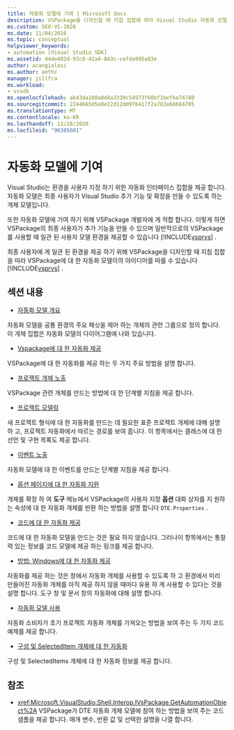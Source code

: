 ```yaml
---
title: 자동화 모델에 기여 | Microsoft Docs
description: VSPackage을 디자인할 때 지침 집합에 따라 Visual Studio 자동화 모델에 기여 하는 방법에 대해 알아봅니다.
ms.custom: SEO-VS-2020
ms.date: 11/04/2016
ms.topic: conceptual
helpviewer_keywords:
- automation [Visual Studio SDK]
ms.assetid: 44de482d-93c8-41a4-843c-cefda995a03e
author: acangialosi
ms.author: anthc
manager: jillfra
ms.workload:
- vssdk
ms.openlocfilehash: ab43da108a8d4a3339c54973f60bf1bef6a74780
ms.sourcegitcommit: 2244665d5a0e22d12dd976417f2a782e68684705
ms.translationtype: MT
ms.contentlocale: ko-KR
ms.lasthandoff: 11/28/2020
ms.locfileid: "96305601"
---
```

# <a name="contribute-to-the-automation-model"></a>자동화 모델에 기여
Visual Studio는 환경을 사용자 지정 하기 위한 자동화 인터페이스 집합을 제공 합니다. 자동화 모델은 최종 사용자가 Visual Studio 추가 기능 및 확장을 만들 수 있도록 하는 개체 모델입니다.

 또한 자동화 모델에 기여 하기 위해 VSPackage 개발자에 게 적합 합니다. 이렇게 하면 VSPackage의 최종 사용자가 추가 기능을 만들 수 있으며 일반적으로의 VSPackage를 사용할 때 일관 된 사용자 모델 환경을 제공할 수 있습니다 [!INCLUDE[vsprvs](../../code-quality/includes/vsprvs_md.md)] .

 최종 사용자에 게 일관 된 환경을 제공 하기 위해 VSPackage을 디자인할 때 지침 집합을 따라 VSPackage에 대 한 자동화 모델이의 아이디어를 따를 수 있습니다 [!INCLUDE[vsprvs](../../code-quality/includes/vsprvs_md.md)] .

## <a name="in-this-section"></a>섹션 내용
- [자동화 모델 개요](../../extensibility/internals/automation-model-overview.md)

 자동화 모델을 공통 환경의 주요 패싯을 제어 하는 개체의 관련 그룹으로 정의 합니다. 이 개체 집합은 자동화 모델의 다이어그램에 나와 있습니다.

- [Vspackage에 대 한 자동화 제공](../../extensibility/internals/providing-automation-for-vspackages.md)

 VSPackage에 대 한 자동화를 제공 하는 두 가지 주요 방법을 설명 합니다.

- [프로젝트 개체 노출](../../extensibility/internals/exposing-project-objects.md)

 VSPackage 관련 개체를 만드는 방법에 대 한 단계별 지침을 제공 합니다.

- [프로젝트 모델링](../../extensibility/internals/project-modeling.md)

 새 프로젝트 형식에 대 한 자동화를 만드는 데 필요한 표준 프로젝트 개체에 대해 설명 하 고, 프로젝트 자동화에서 따르는 경로를 보여 줍니다. 이 항목에서는 클래스에 대 한 선언 및 구현 목록도 제공 합니다.

- [이벤트 노출](../../extensibility/internals/exposing-events-in-the-visual-studio-sdk.md)

 자동화 모델에 대 한 이벤트를 만드는 단계별 지침을 제공 합니다.

- [옵션 페이지에 대 한 자동화 지원](../../extensibility/internals/automation-support-for-options-pages.md)

 개체를 확장 하 여 **도구** 메뉴에서 VSPackage의 사용자 지정 **옵션** 대화 상자를 지 원하는 속성에 대 한 자동화 개체를 반환 하는 방법을 설명 합니다 `DTE.Properties` .

- [코드에 대 한 자동화 제공](../../extensibility/internals/providing-automation-for-code.md)

 코드에 대 한 자동화 모델을 만드는 것은 필요 하지 않습니다. 그러나이 항목에서는 통찰력 있는 정보를 코드 모델에 제공 하는 링크를 제공 합니다.

- [방법: Windows에 대 한 자동화 제공](../../extensibility/internals/how-to-provide-automation-for-windows.md)

 자동화를 제공 하는 것은 창에서 자동화 개체를 사용할 수 있도록 하 고 환경에서 미리 만들어진 자동화 개체를 아직 제공 하지 않을 때마다 유용 하 게 사용할 수 있다는 것을 설명 합니다. 도구 창 및 문서 창의 자동화에 대해 설명 합니다.

- [자동화 모델 사용](../../extensibility/internals/using-the-automation-model.md)

 자동화 소비자가 초기 프로젝트 자동화 개체를 가져오는 방법을 보여 주는 두 가지 코드 예제를 제공 합니다.

- [구성 및 SelectedItem 개체에 대 한 자동화](../../extensibility/internals/automation-for-configuration-and-selecteditem-objects.md)

 구성 및 SelectedItems 개체에 대 한 자동화 정보를 제공 합니다.

## <a name="reference"></a>참조
- <xref:Microsoft.VisualStudio.Shell.Interop.IVsPackage.GetAutomationObject%2A> VSPackage가 DTE 자동화 개체 모델에 참여 하는 방법을 보여 주는 코드 샘플을 제공 합니다. 매개 변수, 반환 값 및 선택한 설명을 나열 합니다.
